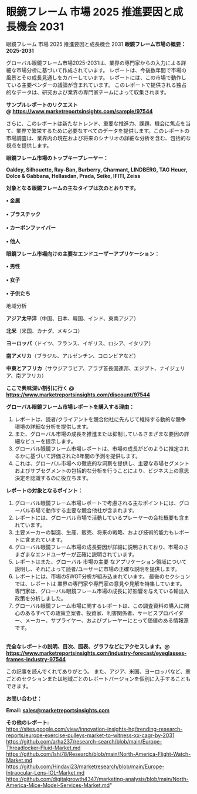 # 眼鏡フレーム 市場 2025 推進要因と成長機会 2031
 眼鏡フレーム 市場 2025 推進要因と成長機会 2031
<strong><b>眼鏡フレーム市場の概要：2025-2031</b></strong>

グローバル眼鏡フレーム市場2025-2031は、業界の専門家からの入力による詳細な市場分析に基づいて作成されています。 レポートは、今後数年間で市場の風景とその成長見通しをカバーしています。 レポートには、この市場で動作している主要ベンダーの議論が含まれています。 このレポートで提供される独占的なデータは、研究および業界の専門家チームによって収集されます。

<strong>サンプルレポートのリクエスト @ <a href=https://www.marketreportsinsights.com/sample/97544>https://www.marketreportsinsights.com/sample/97544</a></strong>

さらに、このレポートは新たなトレンド、重要な推進力、課題、機会に焦点を当て、業界で繁栄するために必要なすべてのデータを提供します。このレポートの市場調査は、業界内の現在および将来のシナリオの詳細な分析を含む、包括的な視点を提供します。

<strong>眼鏡フレーム市場のトップキープレーヤー：</strong>

<strong>Oakley, Silhouette, Ray-Ban, Burberry, Charmant, LINDBERG, TAG Heuer, Dolce & Gabbana, Hellasdan, Prada, Seiko, IFITI, Zeiss</strong>

<strong><b>対象となる眼鏡フレームの主なタイプは次のとおりです。</b></strong>

<strong>• 金属<br><br>• プラスチック<br><br>• カーボンファイバー<br><br>• 他人</strong>

<strong><b>眼鏡フレーム市場向けの主要なエンドユーザーアプリケーション：</b></strong>

<strong>• 男性<br><br>• 女子<br><br>• 子供たち</strong>

 地域分析

<strong><b>アジア太平洋</b></strong>（中国、日本、韓国、インド、東南アジア）

<strong><b>北米</b></strong>（米国、カナダ、メキシコ）

<strong><b>ヨーロッパ</b></strong>（ドイツ、フランス、イギリス、ロシア、イタリア）

<strong><b>南アメリカ</b></strong>（ブラジル、アルゼンチン、コロンビアなど）

<strong><b>中東とアフリカ</b></strong>（サウジアラビア、アラブ首長国連邦、エジプト、ナイジェリア、南アフリカ）

<strong>ここで興味深い割引に行く @ <a href=https://www.marketreportsinsights.com/discount/97544>https://www.marketreportsinsights.com/discount/97544</a></strong>

<strong><b>グローバル眼鏡フレーム市場レポートを購入する理由：</b></strong>
<ol>
  <li>レポートは、読者/クライアントを競合他社に先んじて維持する動的な競争環境の詳細な分析を提供します。</li>
  <li>また、グローバル市場の成長を推進または抑制しているさまざまな要因の詳細なビューを提示します。</li>
  <li>グローバル眼鏡フレーム市場レポートは、市場の成長がどのように推定されるかに基づいて評価された8年間の予測を提供します。</li>
  <li>これは、グローバル市場への徹底的な洞察を提供し、主要な市場セグメントおよびサブセグメントの包括的な分析を行うことにより、ビジネス上の意思決定を認識するのに役立ちます。</li>
</ol>
<strong><b>レポートの対象となるポイント：</b></strong>
<ol>
  <li>グローバル眼鏡フレーム市場レポートで考慮される主なポイントには、グローバル市場で動作する主要な競合他社が含まれます。</li>
  <li>レポートには、グローバル市場で活動しているプレーヤーの会社概要も含まれています。</li>
  <li>主要メーカーの製造、生産、販売、将来の戦略、および技術的能力もレポートに含まれています。</li>
  <li>グローバル眼鏡フレーム市場の成長要因が詳細に説明されており、市場のさまざまなエンドユーザーが正確に説明されています。</li>
  <li>レポートはまた、グローバル 市場の主要 なアプリケーション領域について説明し、それによって読者/ユーザーに市場の正確な説明を提供します。</li>
  <li>レポートには、市場のSWOT分析が組み込まれています。 最後のセクションでは、レポートは 業界の専門家や専門家の意見や見解を特集しています。 専門家は、グローバル眼鏡フレーム市場の成長に好影響を与えている輸出入政策を分析しました。</li>
  <li>グローバル眼鏡フレーム市場に関するレポートは、この調査資料の購入に関心のあるすべての政策立案者、投資家、利害関係者、サービスプロバイダー、メーカー、サプライヤー、およびプレーヤーにとって価値のある情報源です。</li>
</ol><br>
<strong>完全なレポートの説明、目次、図表、グラフなどにアクセスします。@ <a href=https://www.marketreportsinsights.com/industry-forecast/eyeglasses-frames-industry-97544>https://www.marketreportsinsights.com/industry-forecast/eyeglasses-frames-industry-97544</a></strong>

この記事を読んでくれてありがとう。 また、アジア、米国、ヨーロッパなど、章ごとのセクションまたは地域ごとのレポートバージョンを個別に入手することもできます。

<strong><b>お問い合わせ：</b></strong>

<strong>Email: </strong><a href=mailto:sales@marketreportsinsights.com><strong>sales@marketreportsinsights.com</strong></a>

<strong>その他のレポート:</strong>
<br>
<a href=https://sites.google.com/view/innovation-insights-hq/trending-research-reports/europe-exercise-pulleys-market-to-witness-xx-cagr-by-2031>https://sites.google.com/view/innovation-insights-hq/trending-research-reports/europe-exercise-pulleys-market-to-witness-xx-cagr-by-2031</a>
<br>
<a href=https://github.com/arha237/research-search/blob/main/Europe-Threadlocker-Fluid-Market.md>https://github.com/arha237/research-search/blob/main/Europe-Threadlocker-Fluid-Market.md</a>
<br>
<a href=https://github.com/Ishi78/Research/blob/main/North-America-Flight-Watch-Market.md>https://github.com/Ishi78/Research/blob/main/North-America-Flight-Watch-Market.md</a>
<br>
<a href=https://github.com/Hindavi23/marketresearch/blob/main/Europe-Intraocular-Lens-IOL-Market.md>https://github.com/Hindavi23/marketresearch/blob/main/Europe-Intraocular-Lens-IOL-Market.md</a>
<br>
<a href=https://github.com/digitalgrowth4347/marketing-analysis/blob/main/North-America-Mice-Model-Services-Market.md>https://github.com/digitalgrowth4347/marketing-analysis/blob/main/North-America-Mice-Model-Services-Market.md</a>"
